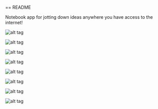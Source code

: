== README

Notebook app for jotting down ideas anywhere you have access to the internet!

![alt tag](https://cloud.githubusercontent.com/assets/6601494/6995975/c2924034-db38-11e4-8be9-7ceaed8666cb.jpg)

![alt tag](https://cloud.githubusercontent.com/assets/6601494/6995974/c288d256-db38-11e4-8591-ebefa921bdd0.jpg)

![alt tag](https://cloud.githubusercontent.com/assets/6601494/6995934/eec7ac36-db36-11e4-89ac-5f99b39f0952.jpg)

![alt tag](https://cloud.githubusercontent.com/assets/6601494/6995935/eec921f6-db36-11e4-9040-0cc56f1ef1ac.jpg)

![alt tag](https://cloud.githubusercontent.com/assets/6601494/6995937/eecb22d0-db36-11e4-992b-c60017f3ec29.jpg)

![alt tag](https://cloud.githubusercontent.com/assets/6601494/6995936/eeca8ee2-db36-11e4-879d-6b136a0f6b9c.jpg)

![alt tag](https://cloud.githubusercontent.com/assets/6601494/6995939/eecc29aa-db36-11e4-82c7-7cdbd2f556a8.jpg)

![alt tag](https://cloud.githubusercontent.com/assets/6601494/6995938/eecbeaa8-db36-11e4-84b9-96d79f0b18c1.jpg)
